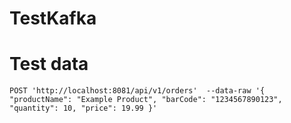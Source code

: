 # TestKafka
# Test data
`POST 'http://localhost:8081/api/v1/orders' 
--data-raw '{
    "productName": "Example Product",
    "barCode": "1234567890123",
    "quantity": 10,
    "price": 19.99
}'`
